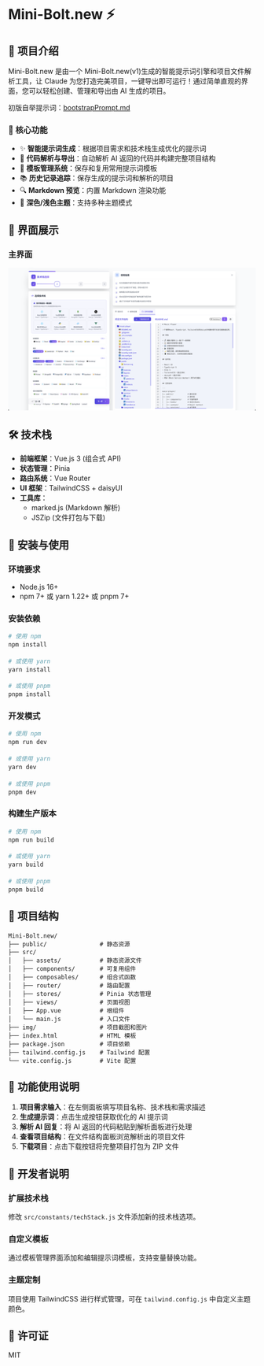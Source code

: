 # Mini-Bolt.new ⚡


## 📖 项目介绍

Mini-Bolt.new 是由一个 Mini-Bolt.new(v1)生成的智能提示词引擎和项目文件解析工具，让 Claude 为您打造完美项目，一键导出即可运行！通过简单直观的界面，您可以轻松创建、管理和导出由 AI 生成的项目。

初版自举提示词：[bootstrapPrompt.md](./bootstrapPrompt.md)

### 🌟 核心功能

- ✨ **智能提示词生成**：根据项目需求和技术栈生成优化的提示词
- 📁 **代码解析与导出**：自动解析 AI 返回的代码并构建完整项目结构
- 💾 **模板管理系统**：保存和复用常用提示词模板
- 📚 **历史记录追踪**：保存生成的提示词和解析的项目
- 🔍 **Markdown 预览**：内置 Markdown 渲染功能
- 🎨 **深色/浅色主题**：支持多种主题模式

## 📸 界面展示

### 主界面

![主界面展示](./img/Snipaste_2025-03-05_17-28-55.png)

## 🛠️ 技术栈

- **前端框架**：Vue.js 3 (组合式 API)
- **状态管理**：Pinia
- **路由系统**：Vue Router
- **UI 框架**：TailwindCSS + daisyUI
- **工具库**：
  - marked.js (Markdown 解析)
  - JSZip (文件打包与下载)

## 🚀 安装与使用

### 环境要求

- Node.js 16+
- npm 7+ 或 yarn 1.22+ 或 pnpm 7+

### 安装依赖

```bash
# 使用 npm
npm install

# 或使用 yarn
yarn install

# 或使用 pnpm
pnpm install
```

### 开发模式

```bash
# 使用 npm
npm run dev

# 或使用 yarn
yarn dev

# 或使用 pnpm
pnpm dev
```

### 构建生产版本

```bash
# 使用 npm
npm run build

# 或使用 yarn
yarn build

# 或使用 pnpm
pnpm build
```

## 📂 项目结构

```
Mini-Bolt.new/
├── public/               # 静态资源
├── src/
│   ├── assets/           # 静态资源文件
│   ├── components/       # 可复用组件
│   ├── composables/      # 组合式函数
│   ├── router/           # 路由配置
│   ├── stores/           # Pinia 状态管理
│   ├── views/            # 页面视图
│   ├── App.vue           # 根组件
│   └── main.js           # 入口文件
├── img/                  # 项目截图和图片
├── index.html            # HTML 模板
├── package.json          # 项目依赖
├── tailwind.config.js    # Tailwind 配置
└── vite.config.js        # Vite 配置
```

## 📝 功能使用说明

1. **项目需求输入**：在左侧面板填写项目名称、技术栈和需求描述
2. **生成提示词**：点击生成按钮获取优化的 AI 提示词
3. **解析 AI 回复**：将 AI 返回的代码粘贴到解析面板进行处理
4. **查看项目结构**：在文件结构面板浏览解析出的项目文件
5. **下载项目**：点击下载按钮将完整项目打包为 ZIP 文件

## 🧩 开发者说明

### 扩展技术栈

修改 `src/constants/techStack.js` 文件添加新的技术栈选项。

### 自定义模板

通过模板管理界面添加和编辑提示词模板，支持变量替换功能。

### 主题定制

项目使用 TailwindCSS 进行样式管理，可在 `tailwind.config.js` 中自定义主题颜色。

## 📄 许可证

MIT
